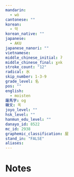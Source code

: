 ```yaml
---
mandarin:
  - wò
cantonese: ""
korean:
  - 악
korean_native: ""
japanese:
  - AKU
japanese_nanori: ""
vietnamese:
middle_chinese_initial: ʔ
middle_chinese_final: ɣʌk
stroke_count: "12"
radical: 水
skip_number: 1-3-9
grade_level: 名
pos: ""
english:
  - moisten
羅馬字: og
韓文: 옥
joyo_level: ""
hsk_level: ""
hanmun_edu_level: ""
danayo_id: 8522
mc_id: 2938
graphemic_classification: 屋
stand_in: "FALSE"
aliases:
---
```


# Notes
